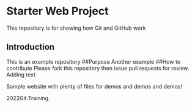 # Starter Web Project

This repository is for showing how Git and GitHub work

## Introduction
This is an example repository
##Purpose
Another example
##How to contribute
Please fork this repository then issue pull requests for review. Adding text

Sample website with plenty of files for demos and demos and demos!

2022Git.Training.